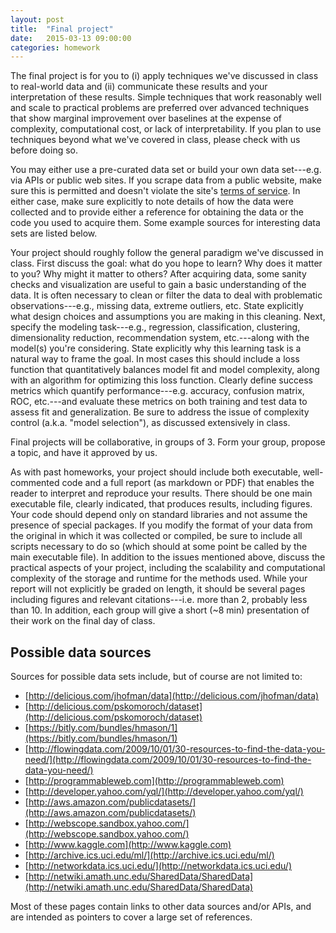 ```yaml
---
layout: post
title:  "Final project"
date:   2015-03-13 09:00:00
categories: homework
---
```


The final project is for you to 
(i) apply techniques
we've discussed in class to real-world data and (ii) communicate these results and your interpretation of these results. 
Simple techniques that
work reasonably well and scale to practical problems are preferred over
advanced techniques that show marginal improvement over baselines at
the expense of complexity, computational cost, or lack of interpretability. 
If you plan to use techniques beyond what we've covered in
class, please check with us before doing so.

You may either use a pre-curated data set or build your own data
set---e.g. via APIs or public web sites. If you scrape data
from a public website, make sure this is permitted and doesn't violate
the site's [terms of service](http://en.wikipedia.org/wiki/Terms_of_service).
In either case, make sure explicitly to note details of how the data
were collected and to provide either a reference for obtaining the data
or the code you used to acquire them. Some example sources for interesting data sets are listed
below.

Your project should roughly follow the general paradigm we've
discussed in class. First discuss the goal: what do you hope to learn?
Why does it matter to you? Why might it matter to others? After acquiring data, some sanity checks and
visualization are useful to gain a basic understanding of the data. It
is often necessary to clean or filter the data to deal with
problematic observations---e.g., missing data, extreme outliers,
etc. State explicitly what design choices and assumptions you are making in this cleaning. Next, specify the modeling task---e.g.,
regression, classification, clustering, dimensionality reduction,
recommendation system, etc.---along with the model(s) you're
considering. State explicitly why this learning task is a natural
way to frame the goal. In most cases this should include a loss function that
quantitatively balances model fit and model complexity, along with an algorithm for optimizing this loss
function. Clearly define success metrics which quantify
performance---e.g. accuracy, confusion matrix, ROC, etc.---and
evaluate these metrics on both training and test data to assess fit
and generalization. Be sure to address the issue of complexity
control (a.k.a. "model selection"), as discussed extensively in class.

Final projects will be collaborative, in groups of 3. Form your group, propose a topic, and have it approved by us. 

As with past homeworks, your project should include both executable,
well-commented code and a full report (as markdown or PDF) that
enables the reader to interpret and reproduce your results. There
should be one main executable file, clearly indicated, that produces
results, including figures. Your code should depend only on standard
libraries and not assume the presence of special packages. If you
modify the format of your data from the original in which it was
collected or compiled, be sure to include all scripts necessary to do
so (which should at some point be called by the main executable
file). In addition to the issues mentioned above, discuss the
practical aspects of your project, including the scalability and
computational complexity of the storage and runtime for the methods
used. While your report will not explicitly be graded on length, it
should be several pages including figures and relevant
citations---i.e. more than 2, probably less than 10. In addition, each group will give a short (~8 min) presentation of their work on the final day of class.


## Possible data sources
Sources for possible data sets include, but of course are not limited
to:

* [http://delicious.com/jhofman/data](http://delicious.com/jhofman/data)
* [http://delicious.com/pskomoroch/dataset](http://delicious.com/pskomoroch/dataset)
* [https://bitly.com/bundles/hmason/1](https://bitly.com/bundles/hmason/1)
* [http://flowingdata.com/2009/10/01/30-resources-to-find-the-data-you-need/](http://flowingdata.com/2009/10/01/30-resources-to-find-the-data-you-need/)
* [http://programmableweb.com](http://programmableweb.com)
* [http://developer.yahoo.com/yql/](http://developer.yahoo.com/yql/)
* [http://aws.amazon.com/publicdatasets/](http://aws.amazon.com/publicdatasets/)
* [http://webscope.sandbox.yahoo.com/](http://webscope.sandbox.yahoo.com/)
* [http://www.kaggle.com](http://www.kaggle.com)
* [http://archive.ics.uci.edu/ml/](http://archive.ics.uci.edu/ml/)
* [http://networkdata.ics.uci.edu/](http://networkdata.ics.uci.edu/)
* [http://netwiki.amath.unc.edu/SharedData/SharedData](http://netwiki.amath.unc.edu/SharedData/SharedData)

Most of these pages contain links to other data sources and/or APIs,
and are intended as pointers to cover a large set of references.
